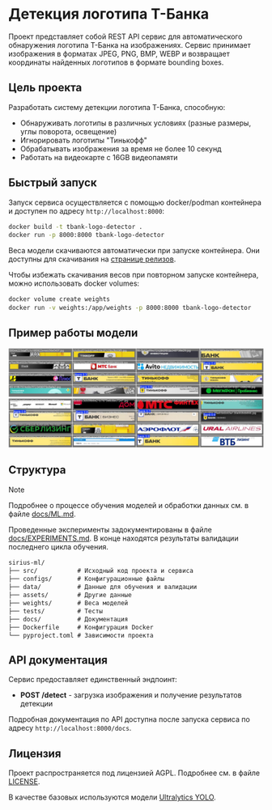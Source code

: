 # Детекция логотипа Т-Банка

Проект представляет собой REST API сервис для автоматического обнаружения логотипа Т-Банка на изображениях. Сервис принимает изображения в форматах JPEG, PNG, BMP, WEBP и возвращает координаты найденных логотипов в формате bounding boxes.

## Цель проекта

Разработать систему детекции логотипа Т-Банка, способную:
- Обнаруживать логотипы в различных условиях (разные размеры, углы поворота, освещение)
- Игнорировать логотипы "Тинькофф"
- Обрабатывать изображения за время не более 10 секунд
- Работать на видеокарте с 16GB видеопамяти

## Быстрый запуск

Запуск сервиса осуществляется с помощью docker/podman контейнера и доступен по адресу `http://localhost:8000`:

```sh
docker build -t tbank-logo-detector .
docker run -p 8000:8000 tbank-logo-detector
```

Веса модели скачиваются автоматически при запуске контейнера.
Они доступны для скачивания на [странице релизов](https://github.com/dangooddd/tbank-sirius-cv/releases).

Чтобы избежать скачивания весов при повторном запуске контейнера, можно использовать docker volumes:

```sh
docker volume create weights
docker run -v weights:/app/weights -p 8000:8000 tbank-logo-detector
```

## Пример работы модели

<img src="assets/sample/results_1.jpg" width="800" />

<img src="assets/sample/results_2.jpg" width="800" />

## Структура

> [!Note]
> Подробнее о процессе обучения моделей и обработки данных см. в файле [docs/ML.md](docs/ML.md).
>
> Проведенные эксперименты задокументированы в файле [docs/EXPERIMENTS.md](docs/EXPERIMENTS.md).
> В конце находятся результаты валидации последнего цикла обучения.

```
sirius-ml/
├── src/           # Исходный код проекта и сервиса
├── configs/       # Конфигурационные файлы
├── data/          # Данные для обучения и валидации
├── assets/        # Другие данные
├── weights/       # Веса моделей
├── tests/         # Тесты
├── docs/          # Документация
├── Dockerfile     # Конфигурация Docker
└── pyproject.toml # Зависимости проекта
```

## API документация

Сервис предоставляет единственный эндпоинт:

- **POST /detect** - загрузка изображения и получение результатов детекции

Подробная документация по API доступна после запуска сервиса по адресу `http://localhost:8000/docs`.

## Лицензия

Проект распространяется под лицензией AGPL. Подробнее см. в файле [LICENSE](LICENSE).

В качестве базовых используются модели [Ultralytics YOLO](https://github.com/ultralytics/ultralytics).
